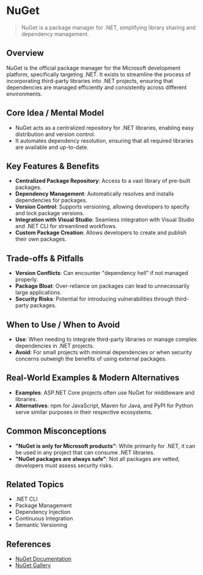 # NuGet

> NuGet is a package manager for .NET, simplifying library sharing and dependency management.

## Overview
NuGet is the official package manager for the Microsoft development platform, specifically targeting .NET. It exists to streamline the process of incorporating third-party libraries into .NET projects, ensuring that dependencies are managed efficiently and consistently across different environments.

## Core Idea / Mental Model
- NuGet acts as a centralized repository for .NET libraries, enabling easy distribution and version control.
- It automates dependency resolution, ensuring that all required libraries are available and up-to-date.

## Key Features & Benefits
- **Centralized Package Repository**: Access to a vast library of pre-built packages.
- **Dependency Management**: Automatically resolves and installs dependencies for packages.
- **Version Control**: Supports versioning, allowing developers to specify and lock package versions.
- **Integration with Visual Studio**: Seamless integration with Visual Studio and .NET CLI for streamlined workflows.
- **Custom Package Creation**: Allows developers to create and publish their own packages.

## Trade-offs & Pitfalls
- **Version Conflicts**: Can encounter "dependency hell" if not managed properly.
- **Package Bloat**: Over-reliance on packages can lead to unnecessarily large applications.
- **Security Risks**: Potential for introducing vulnerabilities through third-party packages.

## When to Use / When to Avoid
- **Use**: When needing to integrate third-party libraries or manage complex dependencies in .NET projects.
- **Avoid**: For small projects with minimal dependencies or when security concerns outweigh the benefits of using external packages.

## Real-World Examples & Modern Alternatives
- **Examples**: ASP.NET Core projects often use NuGet for middleware and libraries.
- **Alternatives**: npm for JavaScript, Maven for Java, and PyPI for Python serve similar purposes in their respective ecosystems.

## Common Misconceptions
- **"NuGet is only for Microsoft products"**: While primarily for .NET, it can be used in any project that can consume .NET libraries.
- **"NuGet packages are always safe"**: Not all packages are vetted; developers must assess security risks.

## Related Topics
- .NET CLI
- Package Management
- Dependency Injection
- Continuous Integration
- Semantic Versioning

## References
- [NuGet Documentation](https://learn.microsoft.com/en-us/nuget/)
- [NuGet Gallery](https://www.nuget.org/)